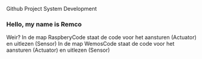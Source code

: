 Github Project System Development
### Hello, my name is Remco ###
Weir?
In de map RaspberyCode staat de code voor het aansturen (Actuator) en uitlezen (Sensor)
In de map WemosCode staat de code voor het aansturen (Actuator) en uitlezen (Sensor)